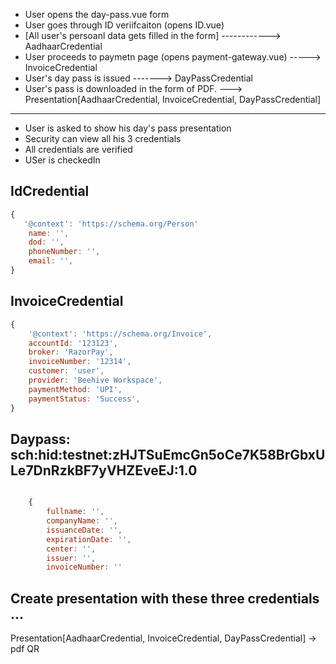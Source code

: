 - User opens the day-pass.vue form 
- User goes through ID veriifcaiton (opens ID.vue) 
- [All user's persoanl data gets filled in the form] ------------> AadhaarCredential 
- User proceeds to paymetn page (opens payment-gateway.vue) -----> InvoiceCredential
- User's day pass is issued  -------> DayPassCredential 
- User's pass is downloaded in the form of PDF. ---> Presentation[AadhaarCredential, InvoiceCredential, DayPassCredential]

--------------------------------

- User is asked to show his day's pass presentation 
- Security can view all his 3 credentials 
- All credentials are verified
- USer is checkedIn


## IdCredential

```js
{
   '@context': 'https://schema.org/Person'
    name: '',
    dod: '',
    phoneNumber: '',
    email: '',
}
```

## InvoiceCredential


```js
{
    '@context': 'https://schema.org/Invoice',
    accountId: '123123',
    broker: 'RazorPay',
    invoiceNumber: '12314',
    customer: 'user',
    provider: 'Beehive Workspace',
    paymentMethod: 'UPI',
    paymentStatus: 'Success',
}
```
## Daypass: sch:hid:testnet:zHJTSuEmcGn5oCe7K58BrGbxULe7DnRzkBF7yVHZEveEJ:1.0
```js

    {
        fullname: '',
        companyName: '',
        issuanceDate: '',
        expirationDate: '',
        center: '',
        issuer: '',
        invoiceNumber: ''

```


## Create presentation with these three credentials ... 

Presentation[AadhaarCredential, InvoiceCredential, DayPassCredential] -> pdf QR

